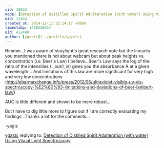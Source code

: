 ```yaml
---
cid: 10935
node: [Detection of Distilled Spirit Adulteration (with water) Using Visual Light Spectroscopy](../notes/ygzstc/12-09-2014/detection-of-distilled-spirit-adulteration-with-water-using-uv-vis-spectroscopy)
nid: 11444
created_at: 2014-12-11 22:14:17 +0000
timestamp: 1418336057
uid: 422489
author: [ygzstc](../profile/ygzstc)
---
```


Himmm...I was aware of straylight's great research note but the linearity you mentioned there is not about webcam but about peak heights vs. concentration (i.e. Beer's Law) I believe...Beer's Law says the log of the ratio of the intensities (I_out/I_in) gives you the absorbance A at a given wavelength... And limitations of this law are more significant for very high and very low concentrations (http://pharmaxchange.info/press/2012/05/ultraviolet-visible-uv-vis-spectroscopy-%E2%80%93-limitations-and-deviations-of-beer-lambert-law/)

AUC is little different and shown to be more robust...

But I have to dig little more to figure out if I am correctly evaluating my findings...Thanks a lot for the comments...

-yagiz


[ygzstc](../profile/ygzstc) replying to: [Detection of Distilled Spirit Adulteration (with water) Using Visual Light Spectroscopy](../notes/ygzstc/12-09-2014/detection-of-distilled-spirit-adulteration-with-water-using-uv-vis-spectroscopy)

